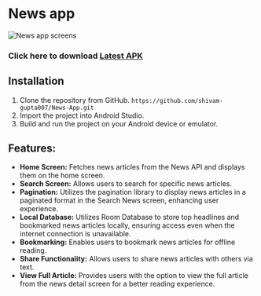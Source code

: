 # News app

![News app screens](https://github.com/shivam-gupta007/News-App/assets/83108424/c921123f-9a52-4a50-a39f-2484691f7a64)

### Click here to download [Latest APK](https://drive.google.com/file/d/10gtLxFmivuzEUYd-wXpNKSWgOAfD4J1P/view?usp=sharing) 


## Installation
1. Clone the repository from GitHub.
   ``https://github.com/shivam-gupta007/News-App.git``
2. Import the project into Android Studio.
3. Build and run the project on your Android device or emulator.

## Features:

- **Home Screen:** Fetches news articles from the News API and displays them on the home screen.
- **Search Screen:** Allows users to search for specific news articles.
- **Pagination:** Utilizes the pagination library to display news articles in a paginated format in the Search News screen, enhancing user experience.
- **Local Database:** Utilizes Room Database to store top headlines and bookmarked news articles locally, ensuring access even when the internet connection is unavailable.
- **Bookmarking:** Enables users to bookmark news articles for offline reading.
- **Share Functionality:** Allows users to share news articles with others via text.
- **View Full Article:** Provides users with the option to view the full article from the news detail screen for a better reading experience.


